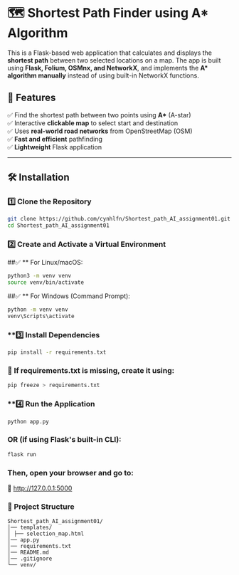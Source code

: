 # 🗺️ Shortest Path Finder using A\* Algorithm

This is a Flask-based web application that calculates and displays the **shortest path** between two selected locations on a map. The app is built using **Flask, Folium, OSMnx, and NetworkX**, and implements the **A\* algorithm manually** instead of using built-in NetworkX functions.

## 🚀 Features

✅ Find the shortest path between two points using **A\*** (A-star)  
✅ Interactive **clickable map** to select start and destination  
✅ Uses **real-world road networks** from OpenStreetMap (OSM)  
✅ **Fast and efficient** pathfinding  
✅ **Lightweight** Flask application

---

## 🛠️ Installation

### **1️⃣ Clone the Repository**

```sh
git clone https://github.com/cynhlfn/Shortest_path_AI_assignment01.git
cd Shortest_path_AI_assignment01
```

### **2️⃣ Create and Activate a Virtual Environment**

##✅ \*\* For Linux/macOS:

```sh
python3 -m venv venv
source venv/bin/activate
```

##✅ \*\* For Windows (Command Prompt):

```sh
python -m venv venv
venv\Scripts\activate
```

### \*\*3️⃣ Install Dependencies

```sh
pip install -r requirements.txt
```

### 📌 If requirements.txt is missing, create it using:

```sh
pip freeze > requirements.txt
```

### \*\*4️⃣ Run the Application

```sh
python app.py
```

### OR (if using Flask's built-in CLI):

```sh
flask run
```

### Then, open your browser and go to:

🔗 http://127.0.0.1:5000

### 📂 Project Structure

```
Shortest_path_AI_assignment01/
│── templates/
│ ├── selection_map.html
│── app.py
│── requirements.txt
│── README.md
│── .gitignore
└── venv/

```
